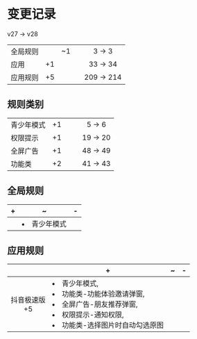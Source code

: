 # 变更记录

v27 -> v28

||||||
|-|:-:|:-:|:-:|:-:|
|全局规则||~1||3 -> 3|
|应用|+1|||33 -> 34|
|应用规则|+5|||209 -> 214|

## 规则类别

||||||
|-|:-:|:-:|:-:|:-:|
|青少年模式|+1|||5 -> 6|
|权限提示|+1|||19 -> 20|
|全屏广告|+1|||48 -> 49|
|功能类|+2|||41 -> 43|

## 全局规则

|+|~|-|
|-|-|-|
||<li>青少年模式||

## 应用规则

||+|~|-|
|:-:|-|-|-|
|抖音极速版<br>+5|<li>青少年模式,<li>功能类-功能体验邀请弹窗,<li>全屏广告-朋友推荐弹窗,<li>权限提示-通知权限,<li>功能类-选择图片时自动勾选原图|||
